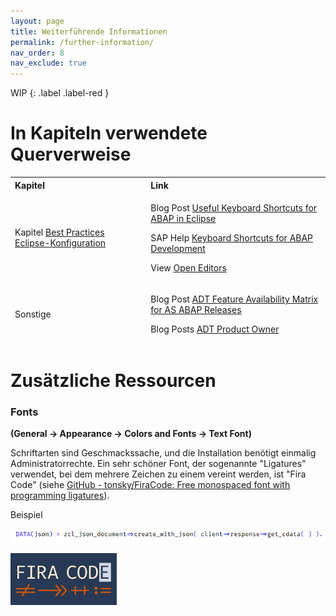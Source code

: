 ```yaml
---
layout: page
title: Weiterführende Informationen
permalink: /further-information/
nav_order: 8
nav_exclude: true
---
```


WIP
{: .label .label-red }

# In Kapiteln verwendete Querverweise

<table>
<thead>
<tr class="header">
<th style="text-align: left">Kapitel</th>
<th style="text-align: left">Link</th>
</tr>
<tr class="odd">
<td>Kapitel <a href="/ADT-Leitfaden/best-practices-configuration">Best Practices Eclipse-Konfiguration</a></td>
<td><p>Blog Post <a href="https://blogs.sap.com/2013/11/21/useful-keyboard-shortcuts-for-abap-in-eclipse/">Useful Keyboard Shortcuts for ABAP in Eclipse</a></p>
<p>SAP Help <a href="https://help.sap.com/docs/ABAP_PLATFORM_NEW/c238d694b825421f940829321ffa326a/4ec299d16e391014adc9fffe4e204223.html">Keyboard Shortcuts for ABAP Development</a></p>
<p>View <a href="https://marketplace.eclipse.org/content/open-editors">Open Editors</a></p></td>
</tr>
<tr class="header">
<td>Sonstige</td>
<td><p>Blog Post <a href="https://blogs.sap.com/2013/06/05/adt-feature-availability-matrix-for-as-abap-releases/">ADT Feature Availability Matrix for AS ABAP Releases</a></p>
<p>Blog Posts <a href="https://people.sap.com/thomasfiedler#content:blogposts">ADT Product Owner</a></p></td>
</tr>
</thead>
<tbody>
</tbody>
</table>

# Zusätzliche Ressourcen

### Fonts

**(General → Appearance → Colors and Fonts → Text Font)**

Schriftarten sind Geschmackssache, und die Installation benötigt einmalig Administratorrechte. Ein sehr schöner Font, der sogenannte "Ligatures" verwendet, bei dem mehrere Zeichen zu einem vereint werden, ist "Fira Code" (siehe [GitHub - tonsky/FiraCode: Free monospaced font with programming ligatures](https://github.com/tonsky/FiraCode)).

Beispiel

![](./img/image1.png)

![](./img/image2.png)
